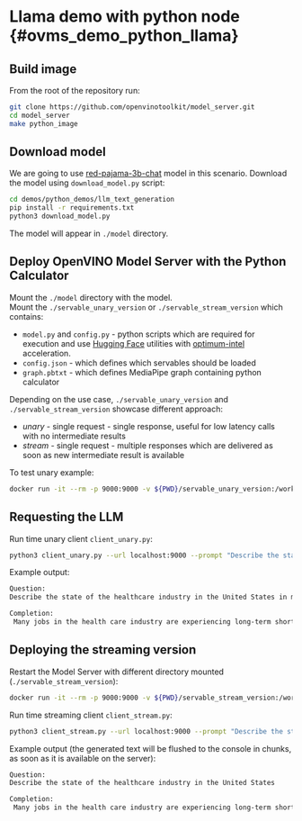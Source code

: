 # Llama demo with python node {#ovms_demo_python_llama}

## Build image

From the root of the repository run:

```bash
git clone https://github.com/openvinotoolkit/model_server.git
cd model_server
make python_image
```

## Download model

We are going to use [red-pajama-3b-chat](https://huggingface.co/togethercomputer/RedPajama-INCITE-Chat-3B-v1) model in this scenario.
Download the model using `download_model.py` script:

```bash
cd demos/python_demos/llm_text_generation
pip install -r requirements.txt
python3 download_model.py
```

The model will appear in `./model` directory.

## Deploy OpenVINO Model Server with the Python Calculator

Mount the `./model` directory with the model.  
Mount the `./servable_unary_version` or `./servable_stream_version` which contains:
- `model.py` and `config.py` - python scripts which are required for execution and use [Hugging Face](https://huggingface.co/) utilities with [optimum-intel](https://github.com/huggingface/optimum-intel) acceleration.
- `config.json` - which defines which servables should be loaded
- `graph.pbtxt` - which defines MediaPipe graph containing python calculator

Depending on the use case, `./servable_unary_version` and `./servable_stream_version` showcase different approach:
- *unary* - single request - single response, useful for low latency calls with no intermediate results
- *stream* - single request - multiple responses which are delivered as soon as new intermediate result is available

To test unary example:
```bash
docker run -it --rm -p 9000:9000 -v ${PWD}/servable_unary_version:/workspace -v ${PWD}/model:/model openvino/model_server:py --config_path /workspace/config.json --port 9000
```

## Requesting the LLM

Run time unary client `client_unary.py`:
```bash
python3 client_unary.py --url localhost:9000 --prompt "Describe the state of the healthcare industry in the United States in max 2 sentences"
```

Example output:
```bash
Question:
Describe the state of the healthcare industry in the United States in max 2 sentences

Completion:
 Many jobs in the health care industry are experiencing long-term shortages due to a lack of workers, while other areas face overwhelming stress and strain.  Due to COVID-19 many more people look for quality medical services closer to home so hospitals have seen record levels of admissions over the last year.
```

## Deploying the streaming version

Restart the Model Server with different directory mounted (`./servable_stream_version`):

```bash
docker run -it --rm -p 9000:9000 -v ${PWD}/servable_stream_version:/workspace -v ${PWD}/model:/model openvino/model_server:py --config_path /workspace/config.json --port 9000
```

Run time streaming client `client_stream.py`:
```bash
python3 client_stream.py --url localhost:9000 --prompt "Describe the state of the healthcare industry in the United States"
```

Example output (the generated text will be flushed to the console in chunks, as soon as it is available on the server):
```bash
Question:
Describe the state of the healthcare industry in the United States

Completion:
 Many jobs in the health care industry are experiencing long-term shortages due to a lack of workers, while other areas face overwhelming stress and strain.  Due to COVID-19 many more people look for quality medical services closer to home so hospitals have seen record levels of admissions over the last year.
```
